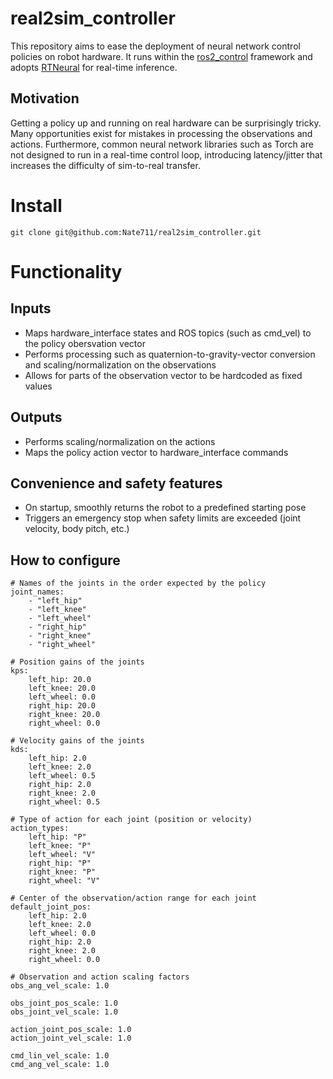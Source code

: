 # real2sim_controller
This repository aims to ease the deployment of neural network control policies on robot hardware. It runs within the [ros2_control](https://github.com/ros-controls/ros2_control) framework and adopts [RTNeural](https://github.com/jatinchowdhury18/RTNeural) for real-time inference.

## Motivation
Getting a policy up and running on real hardware can be surprisingly tricky. Many opportunities exist for mistakes in processing the observations and actions. 
Furthermore, common neural network libraries such as Torch are not designed to run in a real-time control loop, introducing latency/jitter that increases the difficulty of sim-to-real transfer. 

# Install
`git clone git@github.com:Nate711/real2sim_controller.git`

# Functionality
## Inputs
- Maps hardware_interface states and ROS topics (such as cmd_vel) to the policy obersvation vector
- Performs processing such as quaternion-to-gravity-vector conversion and scaling/normalization on the observations
- Allows for parts of the observation vector to be hardcoded as fixed values

## Outputs
- Performs scaling/normalization on the actions
- Maps the policy action vector to hardware_interface commands

## Convenience and safety features
- On startup, smoothly returns the robot to a predefined starting pose
- Triggers an emergency stop when safety limits are exceeded (joint velocity, body pitch, etc.)

## How to configure
```
# Names of the joints in the order expected by the policy
joint_names:
    - "left_hip"
    - "left_knee"
    - "left_wheel"
    - "right_hip"
    - "right_knee"
    - "right_wheel"

# Position gains of the joints
kps:
    left_hip: 20.0
    left_knee: 20.0
    left_wheel: 0.0
    right_hip: 20.0
    right_knee: 20.0
    right_wheel: 0.0

# Velocity gains of the joints
kds:
    left_hip: 2.0
    left_knee: 2.0
    left_wheel: 0.5
    right_hip: 2.0
    right_knee: 2.0
    right_wheel: 0.5

# Type of action for each joint (position or velocity)
action_types:
    left_hip: "P"
    left_knee: "P"
    left_wheel: "V"
    right_hip: "P"
    right_knee: "P"
    right_wheel: "V"

# Center of the observation/action range for each joint
default_joint_pos:
    left_hip: 2.0
    left_knee: 2.0
    left_wheel: 0.0
    right_hip: 2.0
    right_knee: 2.0
    right_wheel: 0.0

# Observation and action scaling factors
obs_ang_vel_scale: 1.0

obs_joint_pos_scale: 1.0
obs_joint_vel_scale: 1.0

action_joint_pos_scale: 1.0
action_joint_vel_scale: 1.0

cmd_lin_vel_scale: 1.0
cmd_ang_vel_scale: 1.0
```